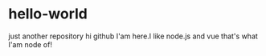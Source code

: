 # hello-world
just another repository
hi github
I'am here.I like node.js and vue that's what I'am node of!
